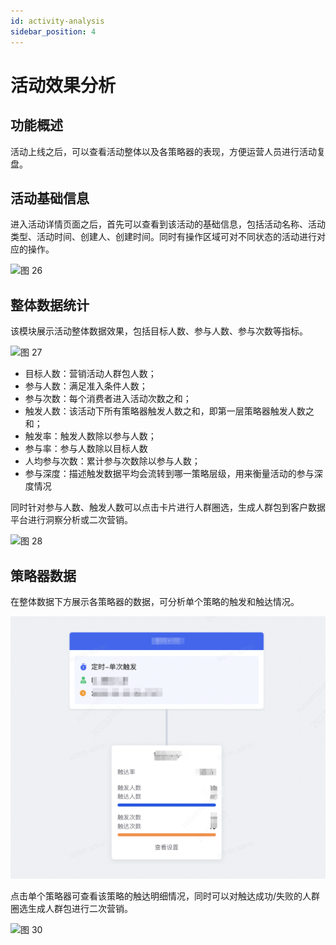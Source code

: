 ```yaml
---
id: activity-analysis
sidebar_position: 4
---
```


# 活动效果分析

## 功能概述

活动上线之后，可以查看活动整体以及各策略器的表现，方便运营人员进行活动复盘。

## 活动基础信息

进入活动详情页面之后，首先可以查看到该活动的基础信息，包括活动名称、活动类型、活动时间、创建人、创建时间。同时有操作区域可对不同状态的活动进行对应的操作。

![图 26](/img/56d042f860f668dfcf87d1650eb06ed6be43504a55e15e1bba790cda66015e0b.png)

## 整体数据统计

该模块展示活动整体数据效果，包括目标人数、参与人数、参与次数等指标。

![图 27](/img/12f570a0d4cef272fb5fd46097d9688a20ddecc0b6a5f46cdec87639881bc647.png)

- 目标人数：营销活动人群包人数；
- 参与人数：满足准入条件人数；
- 参与次数：每个消费者进入活动次数之和；
- 触发人数：该活动下所有策略器触发人数之和，即第一层策略器触发人数之和；
- 触发率：触发人数除以参与人数；
- 参与率：参与人数除以目标人数
- 人均参与次数：累计参与次数除以参与人数；
- 参与深度：描述触发数据平均会流转到哪一策略层级，用来衡量活动的参与深度情况

同时针对参与人数、触发人数可以点击卡片进行人群圈选，生成人群包到客户数据平台进行洞察分析或二次营销。

![图 28](/img/0548f5b8131c6c451da8ed0b824b38852236e11e3974843af9a9d8e4aca75474.png)

## 策略器数据

在整体数据下方展示各策略器的数据，可分析单个策略的触发和触达情况。

![图 7](/img/74a93b1ab2dae77aa387b4926466db48924da2bd4416bebb30f7c21ec5b80da8.png)  

点击单个策略器可查看该策略的触达明细情况，同时可以对触达成功/失败的人群圈选生成人群包进行二次营销。

![图 30](/img/dd501563c602c6e342b0f98d1e2d6539b66a694140aeb54f34055924f0c8da1c.png)
